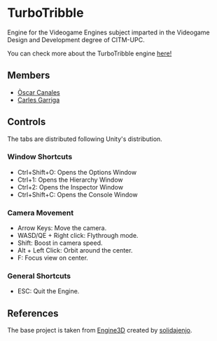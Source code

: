 # TurboTribble
Engine for the Videogame Engines subject imparted in the Videogame Design and Development degree of CITM-UPC.

You can check more about the TurboTribble engine [here!](https://github.com/FireAlfa/TurboTribble)


 ## Members 
 * [Òscar Canales](https://github.com/Osvak)
 * [Carles Garriga](https://github.com/FireAlfa)


## Controls
The tabs are distributed following Unity's distribution.

### Window Shortcuts
- Ctrl+Shift+O: Opens the Options Window
- Ctrl+1: Opens the Hierarchy Window
- Ctrl+2: Opens the Inspector Window
- Ctrl+Shift+C: Opens the Console Window

### Camera Movement
- Arrow Keys: Move the camera.
- WASD/QE + Right click: Flythrough mode.
- Shift: Boost in camera speed.
- Alt + Left Click: Orbit around the center.
- F: Focus view on center.

### General Shortcuts
- ESC: Quit the Engine.


## References
The base project is taken from [Engine3D](https://github.com/solidajenjo/Engine3D) created by [solidajenjo](https://github.com/solidajenjo).

